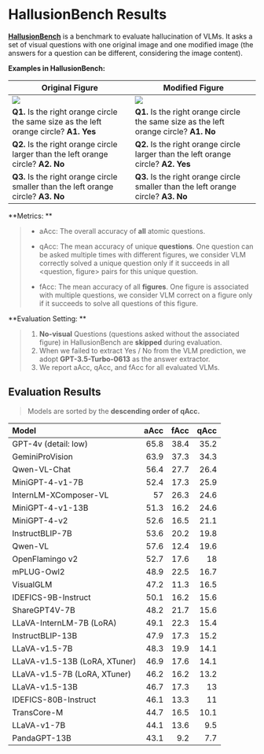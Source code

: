 # HallusionBench Results

[**HallusionBench**](https://github.com/tianyi-lab/HallusionBench) is a benchmark to evaluate hallucination of VLMs. It asks a set of visual questions with one original image and one modified image (the answers for a question can be different, considering the image content). 

**Examples in HallusionBench:**

| Original Figure                                              | Modified Figure                                              |
| ------------------------------------------------------------ | ------------------------------------------------------------ |
| ![](https://github-production-user-asset-6210df.s3.amazonaws.com/34324155/293858612-f7f378db-d8d7-47ec-a53a-37ec9649a321.jpg?X-Amz-Algorithm=AWS4-HMAC-SHA256&X-Amz-Credential=AKIAVCODYLSA53PQK4ZA%2F20240103%2Fus-east-1%2Fs3%2Faws4_request&X-Amz-Date=20240103T075209Z&X-Amz-Expires=300&X-Amz-Signature=6410617bdaf21fc8bebf42382bd1ff73a1534b1a1d5da35cba8dd55f3878d172&X-Amz-SignedHeaders=host&actor_id=34324155&key_id=0&repo_id=477074140) | ![](https://github-production-user-asset-6210df.s3.amazonaws.com/34324155/293858628-f6b8a0d4-0cf0-4f8a-8a18-b6ad45dd792f.jpg?X-Amz-Algorithm=AWS4-HMAC-SHA256&X-Amz-Credential=AKIAVCODYLSA53PQK4ZA%2F20240103%2Fus-east-1%2Fs3%2Faws4_request&X-Amz-Date=20240103T075259Z&X-Amz-Expires=300&X-Amz-Signature=b53d8554054592d47994d485d20adb7f61888600be60c01786a25168e3a07fa2&X-Amz-SignedHeaders=host&actor_id=34324155&key_id=0&repo_id=477074140) |
| **Q1.** Is the right orange circle the same size as the left orange circle? **A1. Yes** | **Q1.** Is the right orange circle the same size as the left orange circle? **A1. No** |
| **Q2.** Is the right orange circle larger than the left orange circle? **A2. No** | **Q2.** Is the right orange circle larger than the left orange circle? **A2. Yes** |
| **Q3.** Is the right orange circle smaller than the left orange circle? **A3. No** | **Q3.** Is the right orange circle smaller than the left orange circle? **A3. No** |

**Metrics: **

>-  aAcc: The overall accuracy of **all** atomic questions. 
>
>- qAcc: The mean accuracy of unique **questions**. One question can be asked multiple times with different figures, we consider VLM correctly solved a unique question only if it succeeds in all <question, figure> pairs for this unique question.
>- fAcc: The mean accuracy of all **figures**. One figure is associated with multiple questions, we consider VLM correct on a figure only if it succeeds to solve all questions of this figure. 

**Evaluation Setting: **

> 1. **No-visual** Questions (questions asked without the associated figure) in HallusionBench are **skipped** during evaluation.
> 2. When we failed to extract Yes / No from the VLM prediction, we adopt **GPT-3.5-Turbo-0613** as the answer extractor.
> 3. We report aAcc, qAcc, and fAcc for all evaluated VLMs. 

## Evaluation Results

> Models are sorted by the **descending order of qAcc.** 


| Model                         |   aAcc |   fAcc |   qAcc |
|:------------------------------|-------:|-------:|-------:|
| GPT-4v (detail: low)          |   65.8 |   38.4 |   35.2 |
| GeminiProVision               |   63.9 |   37.3 |   34.3 |
| Qwen-VL-Chat                  |   56.4 |   27.7 |   26.4 |
| MiniGPT-4-v1-7B               |   52.4 |   17.3 |   25.9 |
| InternLM-XComposer-VL         |   57   |   26.3 |   24.6 |
| MiniGPT-4-v1-13B              |   51.3 |   16.2 |   24.6 |
| MiniGPT-4-v2                  |   52.6 |   16.5 |   21.1 |
| InstructBLIP-7B               |   53.6 |   20.2 |   19.8 |
| Qwen-VL                       |   57.6 |   12.4 |   19.6 |
| OpenFlamingo v2               |   52.7 |   17.6 |   18   |
| mPLUG-Owl2                    |   48.9 |   22.5 |   16.7 |
| VisualGLM                     |   47.2 |   11.3 |   16.5 |
| IDEFICS-9B-Instruct           |   50.1 |   16.2 |   15.6 |
| ShareGPT4V-7B                 |   48.2 |   21.7 |   15.6 |
| LLaVA-InternLM-7B (LoRA)      |   49.1 |   22.3 |   15.4 |
| InstructBLIP-13B              |   47.9 |   17.3 |   15.2 |
| LLaVA-v1.5-7B                 |   48.3 |   19.9 |   14.1 |
| LLaVA-v1.5-13B (LoRA, XTuner) |   46.9 |   17.6 |   14.1 |
| LLaVA-v1.5-7B (LoRA, XTuner)  |   46.2 |   16.2 |   13.2 |
| LLaVA-v1.5-13B                |   46.7 |   17.3 |   13   |
| IDEFICS-80B-Instruct          |   46.1 |   13.3 |   11   |
| TransCore-M                   |   44.7 |   16.5 |   10.1 |
| LLaVA-v1-7B                   |   44.1 |   13.6 |    9.5 |
| PandaGPT-13B                  |   43.1 |    9.2 |    7.7 |
​